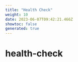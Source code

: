 ```yaml
---
title: "Health Check"
weight: 10
date: 2023-06-07T09:42:21.466Z
showtoc: false
generated: true
---
```

<!-- This file was generated from the Vendure source. Do not modify. Instead, re-run the "docs:build" script -->


# health-check